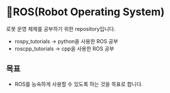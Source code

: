 # 🤖ROS(Robot Operating System)
로봇 운영 체제를 공부하기 위한 repository입니다.
- rospy_tutorials → python을 사용한 ROS 공부
- roscpp_tutorials → cpp을 사용한 ROS 공부
## 목표
- ROS를 능숙하게 사용할 수 있도록 하는 것을 목표로 합니다.
